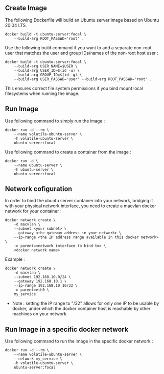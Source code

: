 ## Create Image ##

The following Dockerfile will build an Ubuntu server image based on Ubuntu 20.04 LTS.

    docker build -t ubuntu-server:focal \
        --build-arg ROOT_PASSWD='root' .

Use the following build command if you want to add a separate non-root user that matches the user and group IDs/names of the non-root host user :

    docker build -t ubuntu-server:focal \
        --build-arg USER_NAME=$USER \
        --build-arg USER_ID=$(id -u) \
        --build-arg GROUP_ID=$(id -g) \
        --build-arg USER_PASSWD='user' --build-arg ROOT_PASSWD='root' .

This ensures correct file system permissions if you bind mount local filesystems when running the image.

## Run Image ##

Use following command to simply run the image :

    docker run -d --rm \
        --name volatile-ubuntu-server \
        -h volatile-ubuntu-server \
        ubuntu-server:focal

Use following command to create a container from the image :

    docker run -d \
        --name ubuntu-server \
        -h ubuntu-server \
        ubuntu-server:focal

## Network cofiguration ##

In order to bind the ubuntu server container into your network, bridging it with your physical network interface, you need to create a macvlan docker network for your container :

    docker network create \
        -d macvlan \
        --subnet <your subnet> \
        --gateway <the gateway address in your network> \
        --ip-range <the IP address range available in this docker network> \
        -o parent=<network interface to bind to> \
        <docker network name>

Example :

    docker network create \
        -d macvlan \
        --subnet 192.168.10.0/24 \
        --gateway 192.168.10.1 \
        --ip-range 192.168.10.10/32 \
        -o parent=eth0 \
        my_service

* Note : setting the IP range to "/32" allows for only one IP to be usable by docker, under which the docker container host is reachable by other machines on your network.

## Run Image in a specific docker network ##

Use following command to run the image in the specific docker network :

    docker run -d --rm \
        --name volatile-ubuntu-server \
        --network my_service \
        -h volatile-ubuntu-server \
        ubuntu-server:focal

